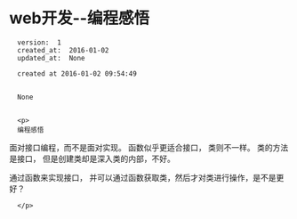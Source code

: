 
  # web开发--编程感悟

      version:  1
      created_at:  2016-01-02
      updated_at:  None

      created at 2016-01-02 09:54:49 


      None


      <p>
      编程感悟
面对接口编程，而不是面对实现。
函数似乎更适合接口， 类则不一样。
类的方法是接口， 但是创建类却是深入类的内部，不好。

通过函数来实现接口， 并可以通过函数获取类，然后才对类进行操作，是不是更好？

      </p>

  